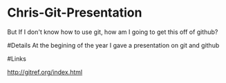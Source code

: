 Chris-Git-Presentation
======================

But If I don't know how to use git, how am I going to get this off of github?

#Details
At the begining of the year I gave a presentation on git and github

#Links

http://gitref.org/index.html
